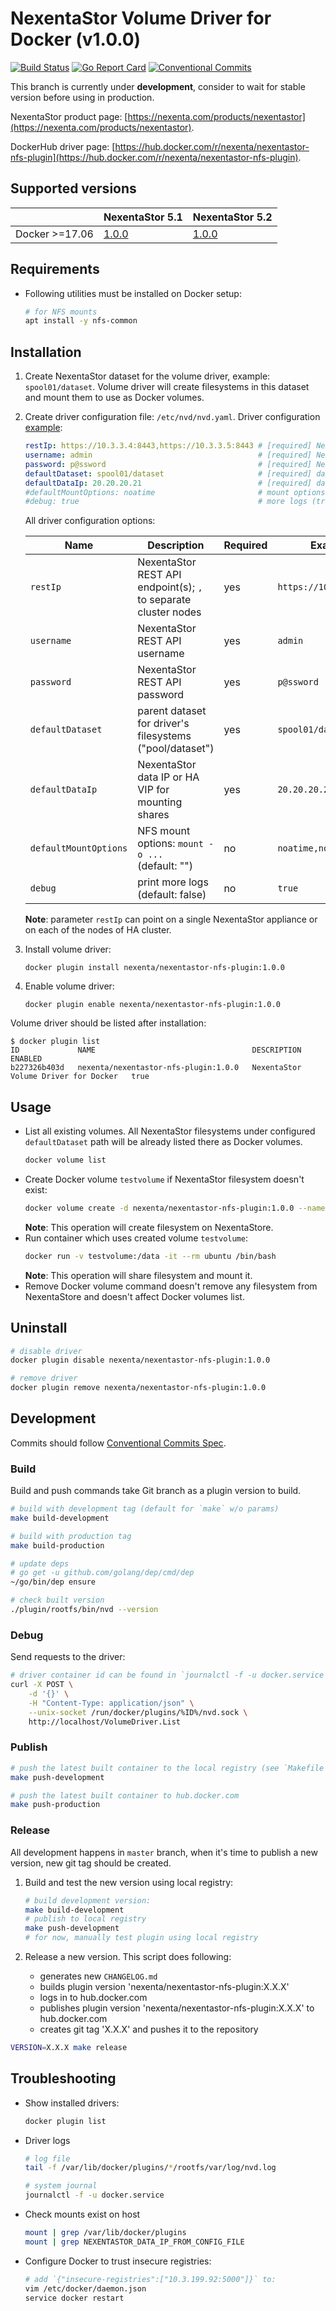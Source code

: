 # NexentaStor Volume Driver for Docker (v1.0.0)

[![Build Status](https://travis-ci.org/Nexenta/nexenta-docker-driver.svg?branch=1.0.0)](https://travis-ci.org/Nexenta/nexenta-docker-driver)
[![Go Report Card](https://goreportcard.com/badge/github.com/Nexenta/nexenta-docker-driver)](https://goreportcard.com/report/github.com/Nexenta/nexenta-docker-driver)
[![Conventional Commits](https://img.shields.io/badge/Conventional%20Commits-1.0.0-yellow.svg)](https://conventionalcommits.org)

This branch is currently under **development**, consider to wait for stable version before using in production.

NexentaStor product page: [https://nexenta.com/products/nexentastor](https://nexenta.com/products/nexentastor).

DockerHub driver page: [https://hub.docker.com/r/nexenta/nexentastor-nfs-plugin](https://hub.docker.com/r/nexenta/nexentastor-nfs-plugin).

## Supported versions

|                | NexentaStor 5.1                                                      | NexentaStor 5.2                                                      |
|----------------|----------------------------------------------------------------------|----------------------------------------------------------------------|
| Docker >=17.06 | [1.0.0](https://github.com/Nexenta/nexenta-docker-driver/tree/1.0.0) | [1.0.0](https://github.com/Nexenta/nexenta-docker-driver/tree/1.0.0) |

## Requirements

- Following utilities must be installed on Docker setup:
  ```bash
  # for NFS mounts
  apt install -y nfs-common
  ```

## Installation

1. Create NexentaStor dataset for the volume driver, example: `spool01/dataset`.
   Volume driver will create filesystems in this dataset and mount them to use as Docker volumes.
2. Create driver configuration file: `/etc/nvd/nvd.yaml`. Driver configuration
    [example](/etc/nvd/nvd.yaml):
   ```yaml
   restIp: https://10.3.3.4:8443,https://10.3.3.5:8443 # [required] NexentaStor REST API endpoint(s)
   username: admin                                     # [required] NexentaStor REST API username
   password: p@ssword                                  # [required] NexentaStor REST API password
   defaultDataset: spool01/dataset                     # [required] dataset to use ('pool/dataset')
   defaultDataIp: 20.20.20.21                          # [required] data IP or HA VIP
   #defaultMountOptions: noatime                       # mount options (mount -o ...)
   #debug: true                                        # more logs (true/false)
   ```

   All driver configuration options:

   | Name                  | Description                                                     | Required | Example                 |
   |-----------------------|-----------------------------------------------------------------|----------|-------------------------|
   | `restIp`              | NexentaStor REST API endpoint(s); `,` to separate cluster nodes | yes      | `https://10.3.3.4:8443` |
   | `username`            | NexentaStor REST API username                                   | yes      | `admin`                 |
   | `password`            | NexentaStor REST API password                                   | yes      | `p@ssword`              |
   | `defaultDataset`      | parent dataset for driver's filesystems ("pool/dataset")        | yes      | `spool01/dataset`       |
   | `defaultDataIp`       | NexentaStor data IP or HA VIP for mounting shares               | yes      | `20.20.20.21`           |
   | `defaultMountOptions` | NFS mount options: `mount -o ...`<br>(default: "")              | no       | `noatime,nosuid`        |
   | `debug`               | print more logs (default: false)                                | no       | `true`                  |

   **Note**: parameter `restIp` can point on a single NexentaStor appliance or on each of the nodes of HA cluster.

3. Install volume driver:
   ```
   docker plugin install nexenta/nexentastor-nfs-plugin:1.0.0
   ```
4. Enable volume driver:
   ```
   docker plugin enable nexenta/nexentastor-nfs-plugin:1.0.0
   ```

Volume driver should be listed after installation:

```
$ docker plugin list
ID             NAME                                   DESCRIPTION                            ENABLED
b227326b403d   nexenta/nexentastor-nfs-plugin:1.0.0   NexentaStor Volume Driver for Docker   true
```

## Usage

- List all existing volumes.
   All NexentaStor filesystems under configured `defaultDataset` path will be already listed there as Docker volumes.
   ```bash
   docker volume list
   ```
- Create Docker volume `testvolume` if NexentaStor filesystem doesn't exist:
   ```bash
   docker volume create -d nexenta/nexentastor-nfs-plugin:1.0.0 --name=testvolume
   ```
   **Note**: This operation will create filesystem on NexentaStore.
- Run container which uses created volume `testvolume`:
   ```bash
   docker run -v testvolume:/data -it --rm ubuntu /bin/bash
   ```
   **Note**: This operation will share filesystem and mount it.
- Remove Docker volume command doesn't remove any filesystem from NexentaStore and doesn't affect Docker volumes list.

## Uninstall

```bash
# disable driver
docker plugin disable nexenta/nexentastor-nfs-plugin:1.0.0

# remove driver
docker plugin remove nexenta/nexentastor-nfs-plugin:1.0.0
```

## Development

Commits should follow [Conventional Commits Spec](https://conventionalcommits.org).

### Build

Build and push commands take Git branch as a plugin version to build.

```bash
# build with development tag (default for `make` w/o params)
make build-development

# build with production tag
make build-production

# update deps
# go get -u github.com/golang/dep/cmd/dep
~/go/bin/dep ensure

# check built version
./plugin/rootfs/bin/nvd --version
```

### Debug

Send requests to the driver:
```bash
# driver container id can be found in `journalctl -f -u docker.service` output
curl -X POST \
    -d '{}' \
    -H "Content-Type: application/json" \
    --unix-socket /run/docker/plugins/%ID%/nvd.sock \
    http://localhost/VolumeDriver.List
```

### Publish

```bash
# push the latest built container to the local registry (see `Makefile`)
make push-development

# push the latest built container to hub.docker.com
make push-production
```

### Release

All development happens in `master` branch,
when it's time to publish a new version,
new git tag should be created.

1. Build and test the new version using local registry:
   ```bash
   # build development version:
   make build-development
   # publish to local registry
   make push-development
   # for now, manually test plugin using local registry
   ```

2. Release a new version. This script does following:
   - generates new `CHANGELOG.md`
   - builds plugin version 'nexenta/nexentastor-nfs-plugin:X.X.X'
   - logs in to hub.docker.com
   - publishes plugin version 'nexenta/nexentastor-nfs-plugin:X.X.X' to hub.docker.com
   - creates git tag 'X.X.X' and pushes it to the repository
```bash
VERSION=X.X.X make release
```

## Troubleshooting

- Show installed drivers:
  ```bash
  docker plugin list
  ```
- Driver logs
  ```bash
  # log file
  tail -f /var/lib/docker/plugins/*/rootfs/var/log/nvd.log

  # system journal
  journalctl -f -u docker.service
  ```
- Check mounts exist on host
  ```bash
  mount | grep /var/lib/docker/plugins
  mount | grep NEXENTASTOR_DATA_IP_FROM_CONFIG_FILE
  ```
- Configure Docker to trust insecure registries:
  ```bash
  # add `{"insecure-registries":["10.3.199.92:5000"]}` to:
  vim /etc/docker/daemon.json
  service docker restart
  ```
